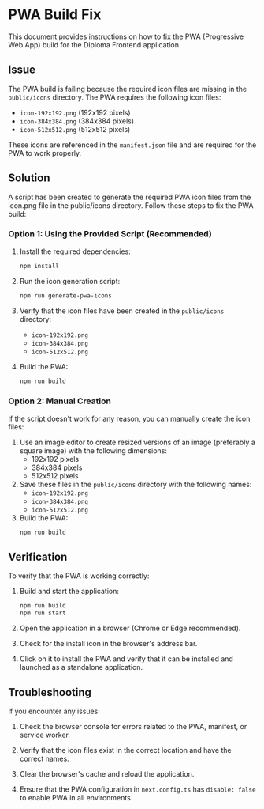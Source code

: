 # PWA Build Fix

This document provides instructions on how to fix the PWA (Progressive Web App) build for the Diploma Frontend application.

## Issue

The PWA build is failing because the required icon files are missing in the `public/icons` directory. The PWA requires the following icon files:

- `icon-192x192.png` (192x192 pixels)
- `icon-384x384.png` (384x384 pixels)
- `icon-512x512.png` (512x512 pixels)

These icons are referenced in the `manifest.json` file and are required for the PWA to work properly.

## Solution

A script has been created to generate the required PWA icon files from the icon.png file in the public/icons directory. Follow these steps to fix the PWA build:

### Option 1: Using the Provided Script (Recommended)

1. Install the required dependencies:
   ```bash
   npm install
   ```

2. Run the icon generation script:
   ```bash
   npm run generate-pwa-icons
   ```

3. Verify that the icon files have been created in the `public/icons` directory:
   - `icon-192x192.png`
   - `icon-384x384.png`
   - `icon-512x512.png`

4. Build the PWA:
   ```bash
   npm run build
   ```

### Option 2: Manual Creation

If the script doesn't work for any reason, you can manually create the icon files:

1. Use an image editor to create resized versions of an image (preferably a square image) with the following dimensions:
   - 192x192 pixels
   - 384x384 pixels
   - 512x512 pixels
2. Save these files in the `public/icons` directory with the following names:
   - `icon-192x192.png`
   - `icon-384x384.png`
   - `icon-512x512.png`
3. Build the PWA:
   ```bash
   npm run build
   ```

## Verification

To verify that the PWA is working correctly:

1. Build and start the application:
   ```bash
   npm run build
   npm run start
   ```

2. Open the application in a browser (Chrome or Edge recommended).

3. Check for the install icon in the browser's address bar.

4. Click on it to install the PWA and verify that it can be installed and launched as a standalone application.

## Troubleshooting

If you encounter any issues:

1. Check the browser console for errors related to the PWA, manifest, or service worker.

2. Verify that the icon files exist in the correct location and have the correct names.

3. Clear the browser's cache and reload the application.

4. Ensure that the PWA configuration in `next.config.ts` has `disable: false` to enable PWA in all environments.
